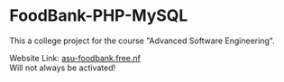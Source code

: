 # FoodBank-PHP-MySQL
This a college project for the course "Advanced Software Engineering".

Website Link: [asu-foodbank.free.nf](http://asu-foodbank.free.nf/)  
Will not always be activated!  
